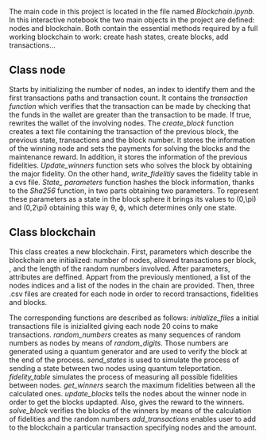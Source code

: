 The main code in this project is located in the file named *Blockchain.ipynb*. In this interactive notebook the two main objects in the project are defined: nodes and blockchain. Both contain the essential methods required by a full working blockchain to work: create hash states, create blocks, add transactions...

## Class node
Starts by initializing the number of nodes, an index to identify them and the first transactions paths and transaction count.
It contains the *transaction function* which verifies that the transaction can be made by checking that the funds in the wallet are greater than the transaction to be made. If true, rewrites the wallet of the involving nodes.
The *create_block* function creates a text file containing the transaction of the previous block, the previous state, transactions and the block number. It stores the information of the winning node and sets the payments for solving the blocks and the maintenance reward. In addition, it stores the information of the previous fidelities.
*Update_winners* function sets who solves the block by obtaining the major fidelity. On the other hand, *write_fidelitiy* saves the fidelity table in a cvs file.
*State_ parameters* function hashes the block information, thanks to the *Sha256*  function, in two parts obtaining two parameters. To represent these parameters as a state in the block sphere it brings its values to (0,\pi) and (0,2\pi) obtaining this way θ, ϕ, which determines only one state.

## Class blockchain
This class creates a new blockchain. First, parameters which describe the blockchain are initialized: number of nodes, allowed transactions per block, , and the length of the random numbers involved. After parameters, attributes are deffined. Appart from the previously mentioned, a list of the nodes indices and a list of the nodes in the chain are provided.
Then, three .csv files are created for each node in order to record transactions, fidelities and blocks.

The corresponding functions are described as follows: 
*initialize_files* a initial transactions file is inizialited giving each node 20 coins to make transactions.
*random_numbers* creates as many sequences of random numbers as nodes by means of *random_digits*. Those numbers are generated using a quantum generator and are used to verify the block at the end of the process. 
*send_states* is used to simulate the process of sending a state between two nodes using quantum teleportation.
*fidelity_table* simulates the process of measuring all possible fidelities between nodes.
*get_winners* search the maximum fidelities between all the calculated ones.
*update_blocks* tells the nodes about the winner node in order to get the blocks updapted. Also, gives the reward to the winners.
*solve_block* verifies the blocks of the winners by means of the calculation of fidelities and the random numbers
*add_transactions* enables user to add to the blockchain a particular transaction specifying nodes and the amount.
